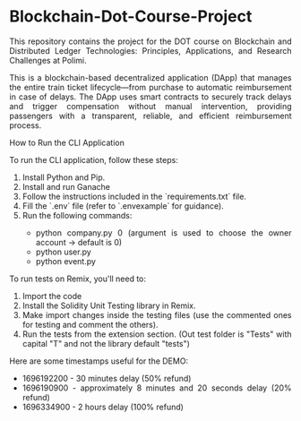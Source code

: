 # Blockchain-Dot-Course-Project
<div align="justify">
  <p>This repository contains the project for the DOT course on Blockchain and Distributed Ledger Technologies: Principles, Applications, and Research Challenges at Polimi.</p>
  <p>This is a blockchain-based decentralized application (DApp) that manages the entire train ticket lifecycle—from purchase to automatic reimbursement in case of delays. 
    The DApp uses smart contracts to securely track delays and trigger compensation without manual intervention, providing passengers with a transparent, reliable, and efficient reimbursement process.</p>
</div>
How to Run the CLI Application
<div align="justify">
  <p>To run the CLI application, follow these steps:</p>
  <ol>
    <li>Install Python and Pip.</li>
    <li>Install and run Ganache</li>
    <li>Follow the instructions included in the `requirements.txt` file.</li>
    <li>Fill the `.env` file (refer to `.envexample` for guidance).</li>
    <li>Run the following commands:</li>
    <ul>
      <li>python company.py 0 (argument is used to choose the owner account -> default is 0)</li>
      <li>python user.py</li>
      <li>python event.py</li>
    </ul>
  </ol>
</div>

<div align="justify">
  <p>To run tests on Remix, you'll need to:</p>
  <ol>
    <li>Import the code</li>
    <li>Install the Solidity Unit Testing library in Remix.</li>
    <li>Make import changes inside the testing files (use the commented ones for testing and comment the others).</li>
    <li>Run the tests from the extension section. (Out test folder is "Tests" with capital "T" and not the library default "tests")</li>
  </ol>
</div>

</p>
<div align="justify">
  <p>Here are some timestamps useful for the DEMO:</p>
  <ul>
    <li>1696192200 - 30 minutes delay (50% refund)</li>
    <li>1696190900 - approximately 8 minutes and 20 seconds delay (20% refund)</li>
    <li>1696334900 - 2 hours delay (100% refund)</li>
  </ul>
</div>

